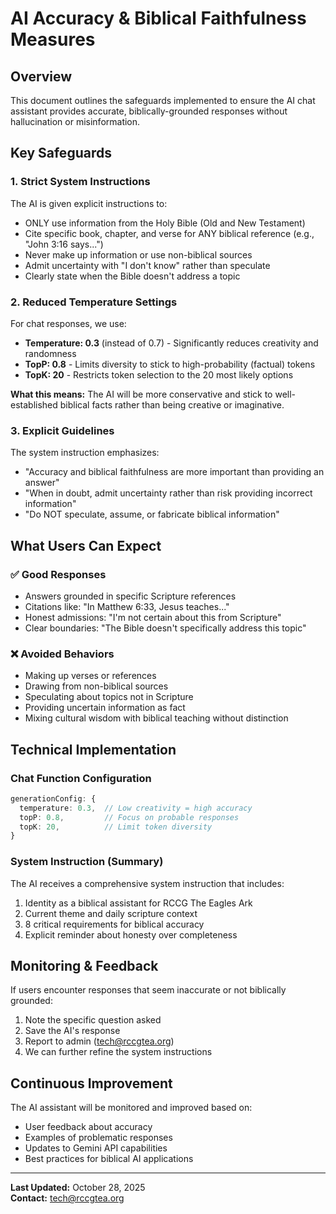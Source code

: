 # AI Accuracy & Biblical Faithfulness Measures

## Overview
This document outlines the safeguards implemented to ensure the AI chat assistant provides accurate, biblically-grounded responses without hallucination or misinformation.

## Key Safeguards

### 1. **Strict System Instructions**
The AI is given explicit instructions to:
- ONLY use information from the Holy Bible (Old and New Testament)
- Cite specific book, chapter, and verse for ANY biblical reference (e.g., "John 3:16 says...")
- Never make up information or use non-biblical sources
- Admit uncertainty with "I don't know" rather than speculate
- Clearly state when the Bible doesn't address a topic

### 2. **Reduced Temperature Settings**
For chat responses, we use:
- **Temperature: 0.3** (instead of 0.7) - Significantly reduces creativity and randomness
- **TopP: 0.8** - Limits diversity to stick to high-probability (factual) tokens
- **TopK: 20** - Restricts token selection to the 20 most likely options

**What this means:** The AI will be more conservative and stick to well-established biblical facts rather than being creative or imaginative.

### 3. **Explicit Guidelines**
The system instruction emphasizes:
- "Accuracy and biblical faithfulness are more important than providing an answer"
- "When in doubt, admit uncertainty rather than risk providing incorrect information"
- "Do NOT speculate, assume, or fabricate biblical information"

## What Users Can Expect

### ✅ Good Responses
- Answers grounded in specific Scripture references
- Citations like: "In Matthew 6:33, Jesus teaches..."
- Honest admissions: "I'm not certain about this from Scripture"
- Clear boundaries: "The Bible doesn't specifically address this topic"

### ❌ Avoided Behaviors
- Making up verses or references
- Drawing from non-biblical sources
- Speculating about topics not in Scripture
- Providing uncertain information as fact
- Mixing cultural wisdom with biblical teaching without distinction

## Technical Implementation

### Chat Function Configuration
```typescript
generationConfig: {
  temperature: 0.3,  // Low creativity = high accuracy
  topP: 0.8,         // Focus on probable responses
  topK: 20,          // Limit token diversity
}
```

### System Instruction (Summary)
The AI receives a comprehensive system instruction that includes:
1. Identity as a biblical assistant for RCCG The Eagles Ark
2. Current theme and daily scripture context
3. 8 critical requirements for biblical accuracy
4. Explicit reminder about honesty over completeness

## Monitoring & Feedback

If users encounter responses that seem inaccurate or not biblically grounded:
1. Note the specific question asked
2. Save the AI's response
3. Report to admin (tech@rccgtea.org)
4. We can further refine the system instructions

## Continuous Improvement

The AI assistant will be monitored and improved based on:
- User feedback about accuracy
- Examples of problematic responses
- Updates to Gemini API capabilities
- Best practices for biblical AI applications

---

**Last Updated:** October 28, 2025  
**Contact:** tech@rccgtea.org
